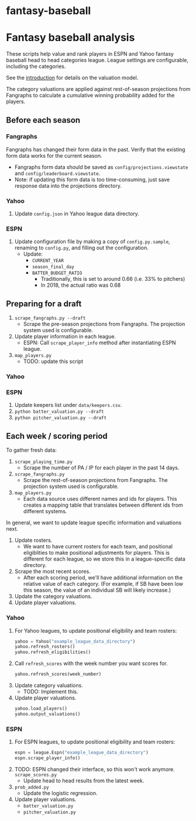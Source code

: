 # fantasy-baseball

# Fantasy baseball analysis

These scripts help value and rank players in ESPN and Yahoo fantasy baseball head to head categories league. League settings are configurable, including the categories.

See the [introduction](INTRO.md) for details on the valuation model.

The category valuations are applied against rest-of-season projections from Fangraphs to calculate a cumulative winning probability added for the players.

## Before each season

### Fangraphs

Fangraphs has changed their form data in the past. Verify that the existing form data works for the current season.

* Fangraphs form data should be saved as `config/projections.viewstate` and `config/leaderboard.viewstate`.
* Note: if updating this form data is too time-consuming, just save response data into the projections directory.

### Yahoo

1. Update `config.json` in Yahoo league data directory.

### ESPN

1. Update configuration file by making a copy of `config.py.sample`, renaming to `config.py`, and filling out the configuration.
    * Update:
        * `CURRENT_YEAR`
        * `season_final_day`
        * `BATTER_BUDGET_RATIO`
            * Traditionally, this is set to around 0.66 (i.e. 33% to pitchers)
            * In 2018, the actual ratio was 0.68

## Preparing for a draft

1. `scrape_fangraphs.py --draft`
    * Scrape the pre-season projections from Fangraphs. The projection system used is configurable.
1. Update player information in each league.
    * ESPN: Call `scrape_player_info` method after instantiating ESPN league.
1. `map_players.py`
    * TODO: update this script

### Yahoo

### ESPN

1. Update keepers list under `data/keepers.csv`.
1. `python batter_valuation.py --draft`
1. `python pitcher_valuation.py --draft`

## Each week / scoring period

To gather fresh data:

1. `scrape_playing_time.py`
    * Scrape the number of PA / IP for each player in the past 14 days.
1. `scrape_fangraphs.py`
    * Scrape the rest-of-season projections from Fangraphs. The projection system used is configurable.
1. `map_players.py`
    * Each data source uses different names and ids for players. This creates a mapping table that translates between different ids from different systems.

In general, we want to update league specific information and valuations next.
1. Update rosters.
    * We want to have current rosters for each team, and positional eligiblities to make positional adjustments for players. This is different for each league, so we store this in a league-specific data directory.
1. Scrape the most recent scores.
    * After each scoring period, we'll have additional information on the relative value of each category. (For example, if SB have been low this season, the value of an individual SB will likely increase.)
1. Update the category valuations.
1. Update player valuations.

### Yahoo

1. For Yahoo leagues, to update positional eligibility and team rosters:
    ```python
    yahoo = Yahoo("example_league_data_directory")
    yahoo.refresh_rosters()
    yahoo.refresh_eligibilities()
    ```
1. Call `refresh_scores` with the week number you want scores for.
    ```python
    yahoo.refresh_scores(week_number)
    ```
1. Update category valuations.
    * TODO: Implement this.
1. Update player valuations.
    ```python
    yahoo.load_players()
    yahoo.output_valuations()
    ```

### ESPN

1. For ESPN leagues, to update positional eligibility and team rosters:
    ```python
    espn = league.Espn("example_league_data_directory")
    espn.scrape_player_info()
    ```
1. TODO: ESPN changed their interface, so this won't work anymore. `scrape_scores.py`
    * Update head to head results from the latest week.
1. `prob_added.py`
    * Update the logistic regression.
1. Update player valuations.
    * `batter_valuation.py`
    * `pitcher_valuation.py`
